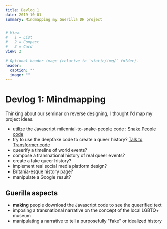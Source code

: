```yaml
---
title: Devlog 1
date: 2019-10-01
summary: Mindmapping my Guerilla DH project


# View.
#   1 = List
#   2 = Compact
#   3 = Card
view: 2

# Optional header image (relative to `static/img/` folder).
header:
  caption: ""
  image: ""
---
```


# Devlog 1: Mindmapping

Thinking about our seminar on reverse designing, I thought I'd map my project ideas. 

+ utilize the Javascript milennial-to-snake-people code : [Snake People code](https://chrome.google.com/webstore/detail/millennials-to-snake-peop/jhkibealmjkbkafogihpeidfcgnigmlf)
+ try to use the deepfake code to create a queer history? [Talk to Transformer code](https://talktotransformer.com)
+ queerify a timeline of world events?
+ compose a transnational history of real queer events?
+ create a fake queer history?
+ implement real social media platform design?
+ Britania-esque history page?
+ manipulate a Google result?

## Guerilla aspects

+ **making** people download the Javascript code to see the queerified text
+ imposing a transnational narrative on the concept of the local LGBTQ+ museum
+ manipulating a narrative to tell a purposefully "fake" or idealized history

